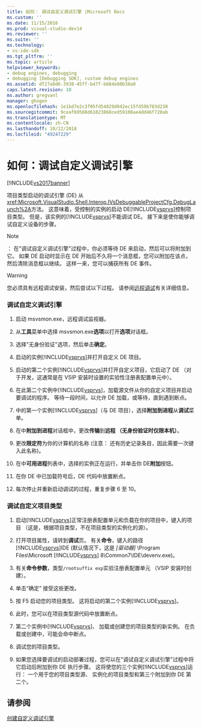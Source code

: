 ```yaml
---
title: 如何： 调试自定义调试引擎 |Microsoft Docs
ms.custom: ''
ms.date: 11/15/2016
ms.prod: visual-studio-dev14
ms.reviewer: ''
ms.suite: ''
ms.technology:
- vs-ide-sdk
ms.tgt_pltfrm: ''
ms.topic: article
helpviewer_keywords:
- debug engines, debugging
- debugging [Debugging SDK], custom debug engines
ms.assetid: df27a8d6-3938-45ff-b47f-b684e80b38a0
caps.latest.revision: 10
ms.author: gregvanl
manager: ghogen
ms.openlocfilehash: 1e1bd7e2c3f05fd54829d042ec15fd59b783d238
ms.sourcegitcommit: 9ceaf69568d61023868ced59108ae4dd46f720ab
ms.translationtype: MT
ms.contentlocale: zh-CN
ms.lasthandoff: 10/12/2018
ms.locfileid: "49247229"
---
```

# <a name="how-to-debug-a-custom-debug-engine"></a>如何：调试自定义调试引擎
[!INCLUDE[vs2017banner](../../includes/vs2017banner.md)]

项目类型启动的调试引擎 (DE) 从<xref:Microsoft.VisualStudio.Shell.Interop.IVsDebuggableProjectCfg.DebugLaunch%2A>方法。 这意味着，受控制的实例的启动 DE[!INCLUDE[vsprvs](../../includes/vsprvs-md.md)]控制项目类型。 但是，该实例的[!INCLUDE[vsprvs](../../includes/vsprvs-md.md)]不能调试 DE。 接下来是使你能够调试自定义设备的步骤。  
  
> [!NOTE]
>  ： 在"调试自定义调试引擎"过程中，你必须等待 DE 来启动，然后可以将附加到它。 如果 DE 启动时显示在 DE 开始后不久将一个消息框，您可以附加在该点，然后清除消息框以继续。 这样一来，您可以捕获所有 DE 事件。  
  
> [!WARNING]
>  您必须具有远程调试安装，然后尝试以下过程。 请参阅[远程调试](../../debugger/remote-debugging.md)有关详细信息。  
  
### <a name="debugging-a-custom-debug-engine"></a>调试自定义调试引擎  
  
1.  启动 msvsmon.exe，远程调试监视器。  
  
2.  从**工具**菜单中选择 msvsmon.exe**选项**以打开**选项**对话框。  
  
3.  选择"无身份验证"选项，然后单击**确定**。  
  
4.  启动的实例[!INCLUDE[vsprvs](../../includes/vsprvs-md.md)]并打开自定义 DE 项目。  
  
5.  启动的第二个实例[!INCLUDE[vsprvs](../../includes/vsprvs-md.md)]并打开自定义项目，它启动了 DE （对于开发，这通常是在 VSIP 安装时设置的实验性注册表配置单元中）。  
  
6.  在此第二个实例中[!INCLUDE[vsprvs](../../includes/vsprvs-md.md)]，加载源文件从你的自定义项目并启动要调试的程序。 等待一段时间，以允许 DE 加载，或等待，直到遇到断点。  
  
7.  中的第一个实例[!INCLUDE[vsprvs](../../includes/vsprvs-md.md)]（与 DE 项目），选择**附加到进程**从**调试**菜单。  
  
8.  在中**附加到进程**对话框中，更改**传输**到**远程 （无身份验证时仅限本机）**。  
  
9. 更改**限定符**为你的计算机的名称 (注意： 还有历史记录条目，因此需要一次键入此名称)。  
  
10. 在中**可用进程**列表中，选择的实例正在运行，并单击你 DE**附加**按钮。  
  
11. 在你 DE 中已加载符号后，DE 代码中放置断点。  
  
12. 每次停止并重新启动调试的过程，重复步骤 6 至 10。  
  
### <a name="debugging-a-custom-project-type"></a>调试自定义项目类型  
  
1.  启动[!INCLUDE[vsprvs](../../includes/vsprvs-md.md)]正常注册表配置单元和负载在你的项目中，键入的项目 （这是，根据项目类型，不在项目类型的实例化的源）。  
  
2.  打开项目属性，请转到**调试**页。 有关**命令**，键入的路径[!INCLUDE[vsprvs](../../includes/vsprvs-md.md)]IDE (默认情况下，这是 *[驱动器]* \Program Files\Microsoft [!INCLUDE[vsprvs](../../includes/vsprvs-md.md)] 8\Common7\IDE\devenv.exe)。  
  
3.  有关**命令参数**，类型`/rootsuffix exp`实验注册表配置单元 （VSIP 安装时创建）。  
  
4.  单击“确定”  接受这些更改。  
  
5.  按 F5 启动您的项目类型。 这将启动的第二个实例[!INCLUDE[vsprvs](../../includes/vsprvs-md.md)]。  
  
6.  此时，您可以在项目类型源代码中放置断点。  
  
7.  第二个实例中[!INCLUDE[vsprvs](../../includes/vsprvs-md.md)]、 加载或创建您的项目类型的新实例。 在负载或创建中，可能会命中断点。  
  
8.  调试您的项目类型。  
  
9. 如果您选择要调试的启动部署过程，您可以在"调试自定义调试引擎"过程中将它启动后附加到你 DE 执行步骤。 这将使您的三个实例[!INCLUDE[vsprvs](../../includes/vsprvs-md.md)]运行： 一个用于您的项目类型源、 实例化的项目类型和第三个附加到你 DE 第二个。  
  
## <a name="see-also"></a>请参阅  
 [创建自定义调试引擎](../../extensibility/debugger/creating-a-custom-debug-engine.md)


